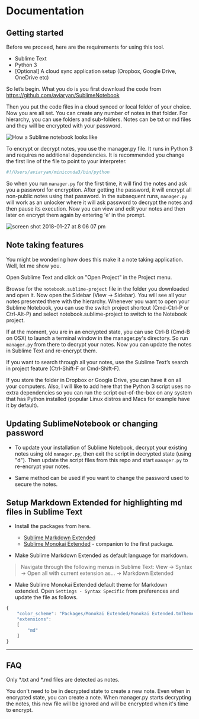 # Documentation


## Getting started

Before we proceed, here are the requirements for using this tool.

* Sublime Text
* Python 3
* [Optional] A cloud sync application setup (Dropbox, Google Drive, OneDrive etc)

So let’s begin. What you do is you first download the code from https://github.com/aviaryan/SublimeNotebook

Then you put the code files in a cloud synced or local folder of your choice. Now you are all set. You can create any number of notes in that folder. For hierarchy, you can use folders and sub-folders. Notes can be txt or md files and they will be encrypted with your password.

![How a Sublime notebook looks like](https://cdn-images-1.medium.com/max/800/1*DuTrcxf-zJ-anQShA61efw.png)

To encrypt or decrypt notes, you use the manager.py file. It runs in Python 3 and requires no additional dependencies. It is recommended you change the first line of the file to point to your interpreter.

```python
#!/Users/aviaryan/miniconda3/bin/python
```

So when you run `manager.py` for the first time, it will find the notes and ask you a password for encryption. 
After getting the password, it will encrypt all non-public notes using that password. 
In the subsequent runs, `manager.py` will work as an unlocker where it will ask password to decrypt the notes and then pause its execution. 
Now you can view and edit your notes and then later on encrypt them again by entering 'e' in the prompt.

![screen shot 2018-01-27 at 8 06 07 pm](https://user-images.githubusercontent.com/4047597/35472896-897a22a4-039d-11e8-9b1d-153c06bc203e.png)


## Note taking features

You might be wondering how does this make it a note taking application. Well, let me show you.

Open Sublime Text and click on "Open Project" in the Project menu.

Browse for the `notebook.sublime-project` file in the folder you downloaded and open it. Now open the Sidebar (View -> Sidebar). You will see all your notes presented there with the hierarchy. Whenever you want to open your Sublime Notebook, you can use the switch project shortcut (Cmd-Ctrl-P or Ctrl-Alt-P) and select notebook.sublime-project to switch to the Notebook project.

If at the moment, you are in an encrypted state, you can use Ctrl-B (Cmd-B on OSX) to launch a terminal window in the manager.py's directory. So run `manager.py` from there to decrypt your notes. Now you can update the notes in Sublime Text and re-encrypt them.

If you want to search through all your notes, use the Sublime Text’s search in project feature (Ctrl-Shift-F or Cmd-Shift-F).

If you store the folder in Dropbox or Google Drive, you can have it on all your computers. Also, I will like to add here that the Python 3 script uses no extra dependencies so you can run the script out-of-the-box on any system that has Python installed (popular Linux distros and Macs for example have it by default).


## Updating SublimeNotebook or changing password

* To update your installation of Sublime Notebook, decrypt your existing notes using old `manager.py`, then exit the script in decrypted state (using "d").
Then update the script files from this repo and start `manager.py` to re-encrypt your notes.

* Same method can be used if you want to change the password used to secure the notes.


## <a name="mdext"></a>Setup Markdown Extended for highlighting md files in Sublime Text

* Install the packages from here.

	* [Sublime Markdown Extended](https://github.com/jonschlinkert/sublime-markdown-extended)
	* [Sublime Monokai Extended](https://github.com/jonschlinkert/sublime-monokai-extended) - companion to the first package.

* Make Sublime Markdown Extended as default language for markdown. 

> Navigate through the following menus in Sublime Text: View -> Syntax -> Open all with current extension as... -> Markdown Extended

* Make Sublime Monokai Extended default theme for Markdown extended. Open `Settings - Syntax Specific` from preferences and update the file as follows.

```js
{
	"color_scheme": "Packages/Monokai Extended/Monokai Extended.tmTheme",
	"extensions":
	[
		"md"
	]
}
```


----


## FAQ

Only *.txt and *.md files are detected as notes.

You don't need to be in decrypted state to create a new note. Even when in encrypted state, you can create a note. 
When manager.py starts decrypting the notes, this new file will be ignored and will be encrypted when it's time to encrypt. 
